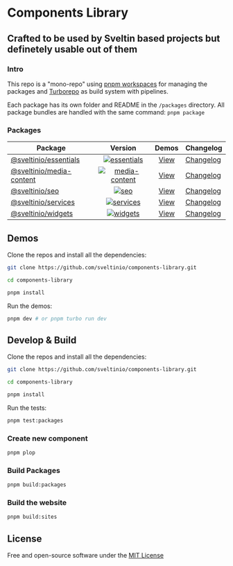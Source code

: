 # Components Library

## Crafted to be used by Sveltin based projects but definetely usable out of them

### Intro

This repo is a "mono-repo" using [pnpm workspaces](https://pnpm.io/workspaces) for managing the packages and [Turborepo](https://turborepo.org/) as build system with pipelines.

Each package has its own folder and README in the `/packages` directory. All package bundles are handled with the same command: `pnpm package`

### Packages

| Package                    | Version                                   | Demos | Changelog                                  |
| -------------------------- | :---------------------------------------: | :---: | ------------------------------------------ |
| [@sveltinio/essentials]    | [![essentials]](https://www.npmjs.com/package/@sveltinio/essentials)      | [View](https://www.sveltelab.dev/fe9w6pw2qs8sgm9) | [Changelog](packages/essentials/CHANGELOG.md)    |
| [@sveltinio/media-content] | [![media-content]](https://www.npmjs.com/package/@sveltinio/media-content)| [View](https://www.sveltelab.dev/h57nt8jpieokw1n) | [Changelog](packages/media-content/CHANGELOG.md) |
| [@sveltinio/seo]           | [![seo]](https://www.npmjs.com/package/@sveltinio/seo)                    | [View](https://www.sveltelab.dev/1omlyex216bwf75) | [Changelog](packages/seo/CHANGELOG.md)           |
| [@sveltinio/services]      | [![services]](https://www.npmjs.com/package/@sveltinio/services)          | [View](https://www.sveltelab.dev/mu01l23m3291k52) | [Changelog](packages/services/CHANGELOG.md)      |
| [@sveltinio/widgets]       | [![widgets]](https://www.npmjs.com/package/@sveltinio/widgets)            | [View](https://www.sveltelab.dev/sw6o1z34sn9bn75) | [Changelog](packages/widgets/CHANGELOG.md)       |

## Demos

Clone the repos and install all the dependencies:

```bash
git clone https://github.com/sveltinio/components-library.git

cd components-library

pnpm install
```

Run the demos:

```bash
pnpm dev # or pnpm turbo run dev
```

## Develop & Build

Clone the repos and install all the dependencies:

```bash
git clone https://github.com/sveltinio/components-library.git

cd components-library

pnpm install
```

Run the tests:

```bash
pnpm test:packages
```

### Create new component

```bash
pnpm plop
```

### Build Packages

```bash
pnpm build:packages
```

### Build the website

```bash
pnpm build:sites
```

## License

Free and open-source software under the [MIT License](LICENSE)

<!-- Resources -->
[essentials]: https://img.shields.io/npm/v/@sveltinio/essentials.svg?style=flat
[media-content]: https://img.shields.io/npm/v/@sveltinio/media-content.svg?style=flat
[seo]: https://img.shields.io/npm/v/@sveltinio/seo.svg?style=flat
[services]: https://img.shields.io/npm/v/@sveltinio/services.svg?style=flat
[widgets]: https://img.shields.io/npm/v/@sveltinio/widgets.svg?style=flat

[@sveltinio/essentials]: packages/essentials
[@sveltinio/media-content]: packages/media-content
[@sveltinio/seo]: packages/seo
[@sveltinio/services]: packages/services
[@sveltinio/widgets]: packages/widgets
